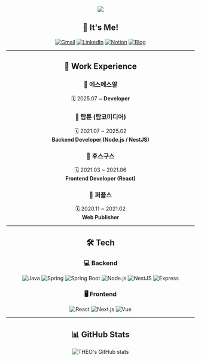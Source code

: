 <p align="center">
  <img src="https://capsule-render.vercel.app/api?type=waving&color=gradient&height=200&text=Kyoungwon%20Kang&fontAlign=50&fontAlignY=40&fontSize=35" />
</p>

<div align="center">

## 🎯 It's Me!

[![Gmail](https://img.shields.io/badge/Gmail-D14836?style=flat-square&logo=gmail&logoColor=white)](mailto:kkwondev@gmail.com)
[![LinkedIn](https://img.shields.io/badge/LinkedIn-0A66C2?style=flat-square&logo=linkedin&logoColor=white)](https://www.linkedin.com/in/theo-ooooo/)
[![Notion](https://img.shields.io/badge/Notion-000000?style=flat-square&logo=notion&logoColor=fffff)](https://kkwon-theo.notion.site/Kang-kyungwon-2e211b9df81f473ca887d06afccaef1b?pvs=4)
[![Blog](https://img.shields.io/badge/Blog-dddddd?style=flat-square&logo=githubpages&logoColor=white)](https://kwkang.net)

---

## 💼 Work Experience

### 🏢 에스에스알
🗓️ 2025.07 ~
**Developer**

### 🏢 탑툰 (탑코미디어)  
🗓️ 2021.07 ~ 2025.02  
**Backend Developer (Node.js / NestJS)**

### 🏢 후스구스  
🗓️ 2021.03 ~ 2021.06  
**Frontend Developer (React)**

### 🏢 퍼플스  
🗓️ 2020.11 ~ 2021.02  
**Web Publisher**

---

## 🛠 Tech

### 💻 Backend  
![Java](https://img.shields.io/badge/Java-007396?style=flat-square&logo=openjdk&logoColor=white)
![Spring](https://img.shields.io/badge/Spring-6DB33F?style=flat-square&logo=spring&logoColor=white)
![Spring Boot](https://img.shields.io/badge/Spring%20Boot-6DB33F?style=flat-square&logo=springboot&logoColor=white)
![Node.js](https://img.shields.io/badge/Node.js-339933?style=flat-square&logo=node.js&logoColor=white)
![NestJS](https://img.shields.io/badge/NestJS-E0234E?style=flat-square&logo=nestjs&logoColor=white)
![Express](https://img.shields.io/badge/Express-000000?style=flat-square&logo=express&logoColor=white)

### 🖥 Frontend  
![React](https://img.shields.io/badge/React-20232A?style=flat-square&logo=react&logoColor=61DAFB)
![Next.js](https://img.shields.io/badge/Next.js-000000?style=flat-square&logo=nextdotjs&logoColor=white)
![Vue](https://img.shields.io/badge/Vue.js-35495E?style=flat-square&logo=vuedotjs&logoColor=4FC08D)

---

## 📊 GitHub Stats

![THEO's GitHub stats](https://github-readme-stats.vercel.app/api?username=theo-ooooo&show_icons=true&theme=radical)

</div>
